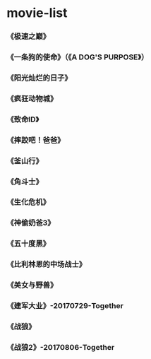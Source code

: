 # movie-list
### 《极速之巅》
### 《一条狗的使命》（《A DOG'S PURPOSE》）
### 《阳光灿烂的日子》
### 《疯狂动物城》
### 《致命ID》  
### 《摔跤吧！爸爸》
### 《釜山行》
### 《角斗士》
### 《生化危机》
### 《神偷奶爸3》
### 《五十度黑》
### 《比利林恩的中场战士》
### 《美女与野兽》
### 《建军大业》-20170729-Together
### 《战狼》
### 《战狼2》-20170806-Together
